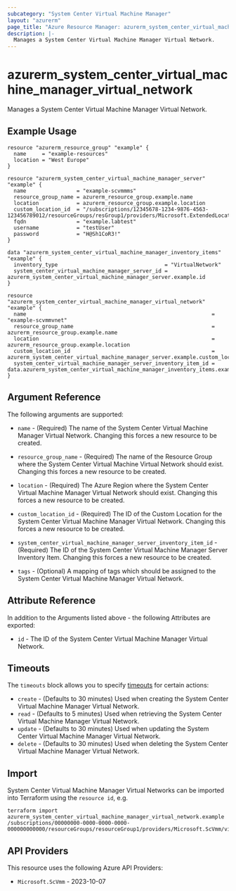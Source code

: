 ```yaml
---
subcategory: "System Center Virtual Machine Manager"
layout: "azurerm"
page_title: "Azure Resource Manager: azurerm_system_center_virtual_machine_manager_virtual_network"
description: |-
  Manages a System Center Virtual Machine Manager Virtual Network.
---
```


# azurerm_system_center_virtual_machine_manager_virtual_network

Manages a System Center Virtual Machine Manager Virtual Network.

## Example Usage

```hcl
resource "azurerm_resource_group" "example" {
  name     = "example-resources"
  location = "West Europe"
}

resource "azurerm_system_center_virtual_machine_manager_server" "example" {
  name                = "example-scvmmms"
  resource_group_name = azurerm_resource_group.example.name
  location            = azurerm_resource_group.example.location
  custom_location_id  = "/subscriptions/12345678-1234-9876-4563-123456789012/resourceGroups/resGroup1/providers/Microsoft.ExtendedLocation/customLocations/customLocation1"
  fqdn                = "example.labtest"
  username            = "testUser"
  password            = "H@Sh1CoR3!"
}

data "azurerm_system_center_virtual_machine_manager_inventory_items" "example" {
  inventory_type                                  = "VirtualNetwork"
  system_center_virtual_machine_manager_server_id = azurerm_system_center_virtual_machine_manager_server.example.id
}

resource "azurerm_system_center_virtual_machine_manager_virtual_network" "example" {
  name                                                           = "example-scvmmvnet"
  resource_group_name                                            = azurerm_resource_group.example.name
  location                                                       = azurerm_resource_group.example.location
  custom_location_id                                             = azurerm_system_center_virtual_machine_manager_server.example.custom_location_id
  system_center_virtual_machine_manager_server_inventory_item_id = data.azurerm_system_center_virtual_machine_manager_inventory_items.example.inventory_items[0].id
}
```

## Argument Reference

The following arguments are supported:

* `name` - (Required) The name of the System Center Virtual Machine Manager Virtual Network. Changing this forces a new resource to be created.

* `resource_group_name` - (Required) The name of the Resource Group where the System Center Virtual Machine Virtual Network should exist. Changing this forces a new resource to be created.

* `location` - (Required) The Azure Region where the System Center Virtual Machine Manager Virtual Network should exist. Changing this forces a new resource to be created.

* `custom_location_id` - (Required) The ID of the Custom Location for the System Center Virtual Machine Manager Virtual Network. Changing this forces a new resource to be created.

* `system_center_virtual_machine_manager_server_inventory_item_id` - (Required) The ID of the System Center Virtual Machine Manager Server Inventory Item. Changing this forces a new resource to be created.

* `tags` - (Optional) A mapping of tags which should be assigned to the System Center Virtual Machine Manager Virtual Network.

## Attribute Reference

In addition to the Arguments listed above - the following Attributes are exported:

* `id` - The ID of the System Center Virtual Machine Manager Virtual Network.

## Timeouts

The `timeouts` block allows you to specify [timeouts](https://developer.hashicorp.com/terraform/language/resources/configure#define-operation-timeouts) for certain actions:

* `create` - (Defaults to 30 minutes) Used when creating the System Center Virtual Machine Manager Virtual Network.
* `read` - (Defaults to 5 minutes) Used when retrieving the System Center Virtual Machine Manager Virtual Network.
* `update` - (Defaults to 30 minutes) Used when updating the System Center Virtual Machine Manager Virtual Network.
* `delete` - (Defaults to 30 minutes) Used when deleting the System Center Virtual Machine Manager Virtual Network.

## Import

System Center Virtual Machine Manager Virtual Networks can be imported into Terraform using the `resource id`, e.g.

```shell
terraform import azurerm_system_center_virtual_machine_manager_virtual_network.example /subscriptions/00000000-0000-0000-0000-000000000000/resourceGroups/resourceGroup1/providers/Microsoft.ScVmm/virtualNetworks/virtualNetwork1
```

## API Providers
<!-- This section is generated, changes will be overwritten -->
This resource uses the following Azure API Providers:

* `Microsoft.ScVmm` - 2023-10-07
